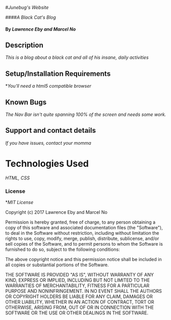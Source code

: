 #_Junebug's Website_

####_A Black Cat's Blog_

#### By _**Lawrence Eby and Marcel No**_

## Description

_This is a blog about a black cat and all of his insane, daily activities_

## Setup/Installation Requirements

*_You'll need a html5 compatible browser_

## Known Bugs

_The Nav Bar isn't quite spanning 100% of the screen and needs some work._

## Support and contact details

_If you have issues, contact your momma_

# Technologies Used

_HTML, CSS_

### License

*_MIT License_

Copyright (c) 2017 Lawrence Eby and Marcel No

Permission is hereby granted, free of charge, to any person obtaining a copy
of this software and associated documentation files (the "Software"), to deal
in the Software without restriction, including without limitation the rights
to use, copy, modify, merge, publish, distribute, sublicense, and/or sell
copies of the Software, and to permit persons to whom the Software is
furnished to do so, subject to the following conditions:

The above copyright notice and this permission notice shall be included in all
copies or substantial portions of the Software.

THE SOFTWARE IS PROVIDED "AS IS", WITHOUT WARRANTY OF ANY KIND, EXPRESS OR
IMPLIED, INCLUDING BUT NOT LIMITED TO THE WARRANTIES OF MERCHANTABILITY,
FITNESS FOR A PARTICULAR PURPOSE AND NONINFRINGEMENT. IN NO EVENT SHALL THE
AUTHORS OR COPYRIGHT HOLDERS BE LIABLE FOR ANY CLAIM, DAMAGES OR OTHER
LIABILITY, WHETHER IN AN ACTION OF CONTRACT, TORT OR OTHERWISE, ARISING FROM,
OUT OF OR IN CONNECTION WITH THE SOFTWARE OR THE USE OR OTHER DEALINGS IN THE
SOFTWARE.
